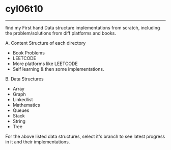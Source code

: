 # cyl06t10

***

find my First hand Data structure implementations from scratch, including the problem/solutions from diff platforms and books.

A. Content Structure of each directory
   * Book Problems
   * LEETCODE
   * More platforms like LEETCODE
   * Self learning & then some implementations. 
   
B. Data Structures
   * Array
   * Graph
   * Linkedlist
   * Mathematics
   * Queues
   * Stack
   * String
   * Tree

For the above listed data structures, select it's branch to see latest progress in it and their implementations.
